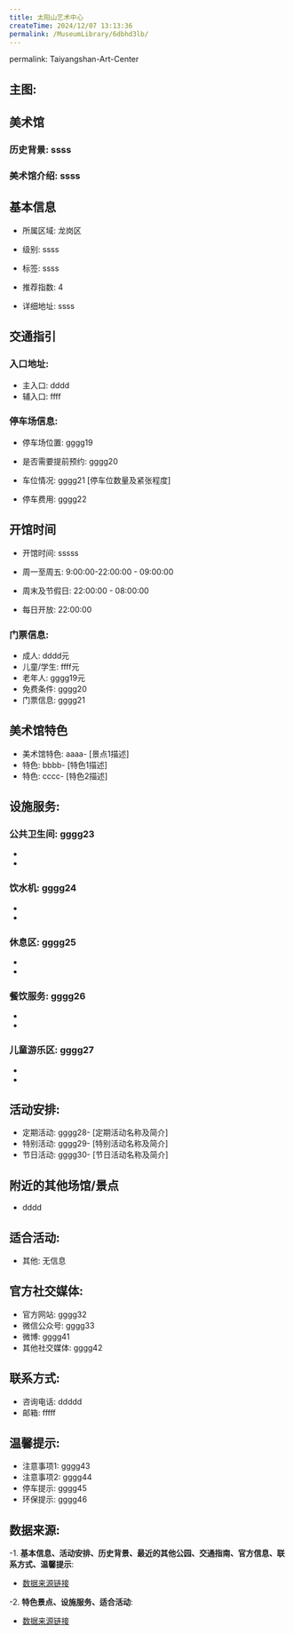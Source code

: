 ```yaml
---
title: 太阳山艺术中心
createTime: 2024/12/07 13:13:36
permalink: /MuseumLibrary/6dbhd3lb/
---
```

permalink: Taiyangshan-Art-Center
## 主图:
<ImageCard
image="https://www.szartm.com/open/images/gkbg.png"
title= "太阳山艺术中心"
description= "ssss"
date="2024/12/07"
href="/"
author="sunshang-hl"
/>
## 美术馆
### 历史背景: ssss
### 美术馆介绍: ssss
## 基本信息

- 所属区域: 龙岗区

- 级别: ssss

- 标签: ssss

- 推荐指数: 4

- 详细地址: ssss

## 交通指引

### 入口地址:
- 主入口: dddd
- 辅入口: ffff
### 停车场信息:
- 停车场位置: gggg19

- 是否需要提前预约: gggg20

- 车位情况: gggg21 [停车位数量及紧张程度]

- 停车费用: gggg22

## 开馆时间
- 开馆时间: sssss

- 周一至周五: 9:00:00-22:00:00 - 09:00:00
- 周末及节假日: 22:00:00 - 08:00:00
- 每日开放: 22:00:00

### 门票信息:
- 成人: dddd元
- 儿童/学生: ffff元
- 老年人: gggg19元
- 免费条件: gggg20
- 门票信息: gggg21
## 美术馆特色
- 美术馆特色: aaaa- [景点1描述]
- 特色: bbbb- [特色1描述]
- 特色: cccc- [特色2描述]
## 设施服务:
### 公共卫生间: gggg23
- 
- 
### 饮水机: gggg24
- 
- 
### 休息区: gggg25
- 
- 
### 餐饮服务: gggg26
- 
- 
### 儿童游乐区: gggg27
- 
- 
## 活动安排:
- 定期活动: gggg28- [定期活动名称及简介]
- 特别活动: gggg29- [特别活动名称及简介]
- 节日活动: gggg30- [节日活动名称及简介]
## 附近的其他场馆/景点
- dddd

## 适合活动:
- 其他: 无信息

## 官方社交媒体:
- 官方网站: gggg32
- 微信公众号: gggg33
- 微博: gggg41
- 其他社交媒体: gggg42

## 联系方式:
- 咨询电话: ddddd 
- 邮箱: fffff

## 温馨提示:
- 注意事项1: gggg43
- 注意事项2: gggg44
- 停车提示: gggg45
- 环保提示: gggg46

## 数据来源:
-1. **基本信息、活动安排、历史背景、最近的其他公园、交通指南、官方信息、联系方式、温馨提示**:
- [数据来源链接](http://wtl.sz.gov.cn/ggfw/whl/msgylb/index.html)

-2. **特色景点、设施服务、适合活动**:
- [数据来源链接](http://wtl.sz.gov.cn/ggfw/whl/msgylb/index.html)

